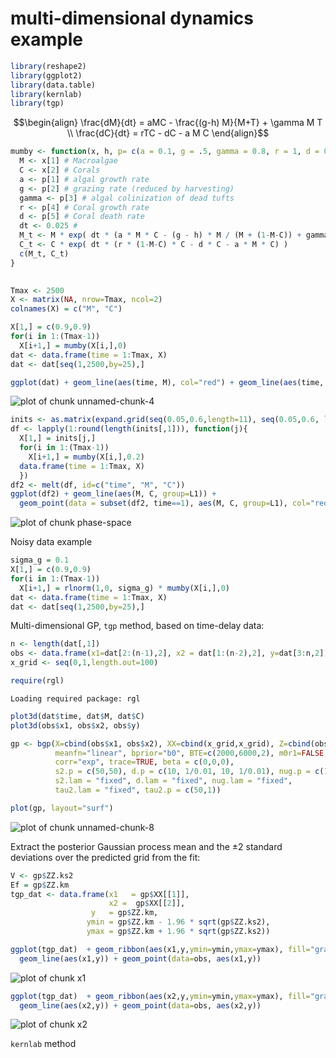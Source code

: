 multi-dimensional dynamics example
========================================================



```r
library(reshape2)
library(ggplot2)
library(data.table)
library(kernlab)
library(tgp)
```








$$\begin{align}
\frac{dM}{dt} = aMC - \frac{(g-h) M}{M+T} + \gamma M T \\
\frac{dC}{dt} = rTC - dC - a M C 
\end{align}$$


```r
mumby <- function(x, h, p= c(a = 0.1, g = .5, gamma = 0.8, r = 1, d = 0.44)){
  M <- x[1] # Macroalgae
  C <- x[2] # Corals
  a <- p[1] # algal growth rate
  g <- p[2] # grazing rate (reduced by harvesting)
  gamma <- p[3] # algal colinization of dead tufts
  r <- p[4] # Coral growth rate
  d <- p[5] # Coral death rate
  dt <- 0.025 # 
  M_t <- M * exp( dt * (a * M * C - (g - h) * M / (M + (1-M-C)) + gamma * M * (1-M-C)) )
  C_t <- C * exp( dt * (r * (1-M-C) * C - d * C - a * M * C) )
  c(M_t, C_t)
}
                  
```



```r
Tmax <- 2500
X <- matrix(NA, nrow=Tmax, ncol=2)
colnames(X) = c("M", "C")
```





```r
X[1,] = c(0.9,0.9)
for(i in 1:(Tmax-1))
  X[i+1,] = mumby(X[i,],0)
dat <- data.frame(time = 1:Tmax, X)
dat <- dat[seq(1,2500,by=25),]
```



```r
ggplot(dat) + geom_line(aes(time, M), col="red") + geom_line(aes(time, C), col="blue")
```

![plot of chunk unnamed-chunk-4](http://carlboettiger.info/assets/figures/2012-12-11-b74ccc4566-unnamed-chunk-4.png) 







```r
inits <- as.matrix(expand.grid(seq(0.05,0.6,length=11), seq(0.05,0.6, length=11)))
df <- lapply(1:round(length(inits[,1])), function(j){
  X[1,] = inits[j,]
  for(i in 1:(Tmax-1))
    X[i+1,] = mumby(X[i,],0.2)
  data.frame(time = 1:Tmax, X)
  })
df2 <- melt(df, id=c("time", "M", "C"))
ggplot(df2) + geom_line(aes(M, C, group=L1)) + 
  geom_point(data = subset(df2, time==1), aes(M, C, group=L1), col="red")
```

![plot of chunk phase-space](http://carlboettiger.info/assets/figures/2012-12-11-b74ccc4566-phase-space.png) 







Noisy data example


```r
sigma_g = 0.1
X[1,] = c(0.9,0.9)
for(i in 1:(Tmax-1))
  X[i+1,] = rlnorm(1,0, sigma_g) * mumby(X[i,],0)
dat <- data.frame(time = 1:Tmax, X)
dat <- dat[seq(1,2500,by=25),]
```



Multi-dimensional GP, `tgp` method, based on time-delay data:



```r
n <- length(dat[,1])
obs <- data.frame(x1=dat[2:(n-1),2], x2 = dat[1:(n-2),2], y=dat[3:n,2])
x_grid <- seq(0,1,length.out=100)
```



```r
require(rgl)
```

```
Loading required package: rgl
```

```r
plot3d(dat$time, dat$M, dat$C)
plot3d(obs$x1, obs$x2, obs$y)
```




```r
gp <- bgp(X=cbind(obs$x1, obs$x2), XX=cbind(x_grid,x_grid), Z=cbind(obs$y), verb=0,
          meanfn="linear", bprior="b0", BTE=c(2000,6000,2), m0r1=FALSE,
          corr="exp", trace=TRUE, beta = c(0,0,0),
          s2.p = c(50,50), d.p = c(10, 1/0.01, 10, 1/0.01), nug.p = c(10, 1/0.01, 10, 1/0.01),
          s2.lam = "fixed", d.lam = "fixed", nug.lam = "fixed", 
          tau2.lam = "fixed", tau2.p = c(50,1))
```



```r
plot(gp, layout="surf")
```

![plot of chunk unnamed-chunk-8](http://carlboettiger.info/assets/figures/2012-12-11-b74ccc4566-unnamed-chunk-8.png) 



Extract the posterior Gaussian process mean and the $\pm 2$ standard deviations over the predicted grid from the fit:


```r
V <- gp$ZZ.ks2
Ef = gp$ZZ.km
tgp_dat <- data.frame(x1   = gp$XX[[1]], 
                      x2 =  gp$XX[[2]],
                  y   = gp$ZZ.km, 
                 ymin = gp$ZZ.km - 1.96 * sqrt(gp$ZZ.ks2), 
                 ymax = gp$ZZ.km + 1.96 * sqrt(gp$ZZ.ks2))
```





```r
ggplot(tgp_dat)  + geom_ribbon(aes(x1,y,ymin=ymin,ymax=ymax), fill="gray80") +
  geom_line(aes(x1,y)) + geom_point(data=obs, aes(x1,y)) 
```

![plot of chunk x1](http://carlboettiger.info/assets/figures/2012-12-11-b74ccc4566-x1.png) 



```r
ggplot(tgp_dat)  + geom_ribbon(aes(x2,y,ymin=ymin,ymax=ymax), fill="gray80") +
  geom_line(aes(x2,y)) + geom_point(data=obs, aes(x2,y)) 
```

![plot of chunk x2](http://carlboettiger.info/assets/figures/2012-12-11-b74ccc4566-x2.png) 




`kernlab` method

